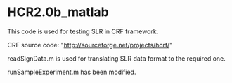 HCR2.0b_matlab
==============

This code is used for testing SLR in CRF framework.

CRF source code: "http://sourceforge.net/projects/hcrf/"

readSignData.m is used for translating SLR data format to the required one.

runSampleExperiment.m has been modified.
